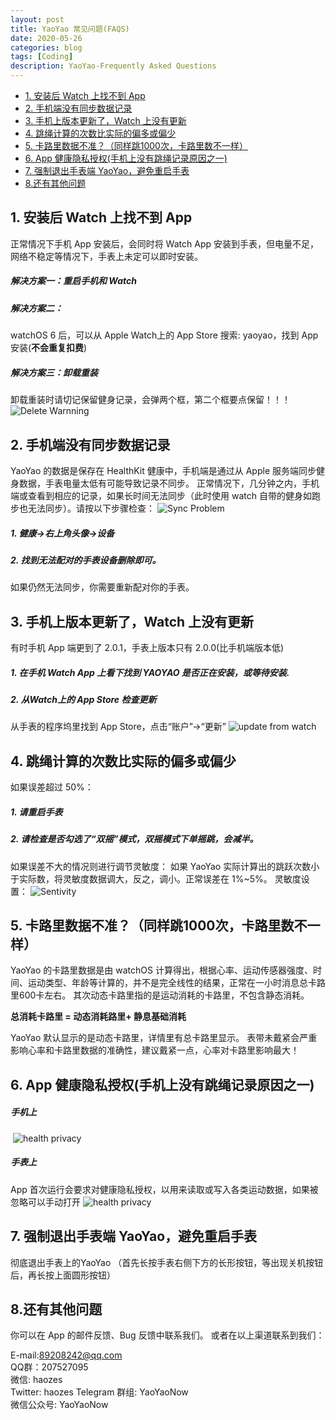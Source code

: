 ```yaml
---
layout: post
title: YaoYao 常见问题(FAQS)
date: 2020-05-26
categories: blog
tags: [Coding]
description: YaoYao-Frequently Asked Questions
---
```

* [1. 安装后 Watch 上找不到 App](#WatchApp)
* [2. 手机端没有同步数据记录](#2)
* [3. 手机上版本更新了，Watch 上没有更新](#Watch)
* [4. 跳绳计算的次数比实际的偏多或偏少](#-1)
* [5. 卡路里数据不准？（同样跳1000次，卡路里数不一样）](#-1)
* [6. App 健康隐私授权(手机上没有跳绳记录原因之一)](#App)
* [7. 强制退出手表端 YaoYao，避免重启手表](#YaoYao)
* [8.还有其他问题](#-1)

##  <a name='WatchApp'></a>1. 安装后 Watch 上找不到 App
正常情况下手机 App 安装后，会同时将 Watch App 安装到手表，但电量不足，网络不稳定等情况下，手表上未定可以即时安装。 

##### 解决方案一：重启手机和 Watch

#####  解决方案二：
watchOS 6 后，可以从 Apple Watch上的 App Store 搜索: yaoyao，找到 App 安装(__不会重复扣费__)

#####  解决方案三：卸载重装
卸载重装时请切记保留健身记录，会弹两个框，第二个框要点保留！！！
![Delete Warnning](http://cdn.onlytalk.top/blog/faq-1_zh.jpg)


##  <a name='2'></a>2. 手机端没有同步数据记录
YaoYao 的数据是保存在 HealthKit 健康中，手机端是通过从 Apple 服务端同步健身数据，手表电量太低有可能导致记录不同步。
正常情况下，几分钟之内，手机端或查看到相应的记录，如果长时间无法同步（此时使用 watch 自带的健身如跑步也无法同步）。请按以下步骤检查：
![Sync Problem](http://cdn.onlytalk.top/blog/faq-2.jpg)
#####  1. 健康->右上角头像->设备
#####  2. 找到无法配对的手表设备删除即可。
如果仍然无法同步，你需要重新配对你的手表。


##  <a name='Watch'></a>3. 手机上版本更新了，Watch 上没有更新
有时手机 App 端更到了 2.0.1，手表上版本只有 2.0.0(比手机端版本低)
#####  1. 在手机 Watch App 上看下找到 YAOYAO 是否正在安装，或等待安装.
#####  2. 从Watch上的 App Store 检查更新
 从手表的程序坞里找到 App Store，点击“账户”->“更新”
 ![update from watch](http://cdn.onlytalk.top/blog/faq-3_zh.jpg)


##  <a name='-1'></a>4. 跳绳计算的次数比实际的偏多或偏少
如果误差超过 50%：
#####  1. 请重启手表
#####  2. 请检查是否勾选了“双摇”模式，双摇模式下单摇跳，会减半。
如果误差不大的情况则进行调节灵敏度：
如果 YaoYao 实际计算出的跳跃次数小于实际数，将灵敏度数据调大，反之，调小。正常误差在 1%~5%。
灵敏度设置：
![Sentivity](http://cdn.onlytalk.top/blog/faq4_zh.jpg)


##  <a name='-1'></a>5. 卡路里数据不准？（同样跳1000次，卡路里数不一样）
YaoYao 的卡路里数据是由 watchOS 计算得出，根据心率、运动传感器强度、时间、运动类型、年龄等计算的，并不是完全线性的结果，正常在一小时消息总卡路里600卡左右。
其次动态卡路里指的是运动消耗的卡路里，不包含静态消耗。

__总消耗卡路里 = 动态消耗路里+ 静息基础消耗__

YaoYao 默认显示的是动态卡路里，详情里有总卡路里显示。
表带未戴紧会严重影响心率和卡路里数据的准确性，建议戴紧一点，心率对卡路里影响最大！


##  <a name='App'></a>6. App 健康隐私授权(手机上没有跳绳记录原因之一)
#####  手机上
 ![health privacy](http://cdn.onlytalk.top/blog/faq6_1_cn.jpg)

#####  手表上
App 首次运行会要求对健康隐私授权，以用来读取或写入各类运动数据，如果被忽略可以手动打开
![health privacy](http://cdn.onlytalk.top/blog/faq6_cn.jpg)


##  <a name='YaoYao'></a>7. 强制退出手表端 YaoYao，避免重启手表
彻底退出手表上的YaoYao （首先长按手表右侧下方的长形按钮，等出现关机按钮后，再长按上面圆形按钮）

##  <a name='-1'></a>8.还有其他问题
你可以在 App 的邮件反馈、Bug 反馈中联系我们。
或者在以上渠道联系到我们： 

E-mail:89208242@qq.com  
QQ群：207527095  
微信: haozes  
Twitter: haozes
Telegram 群组: YaoYaoNow  
微信公众号: YaoYaoNow   


